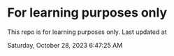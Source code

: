# For learning purposes only
This repo is for learning purposes only.
Last updated at

Saturday, October 28, 2023 6:47:25 AM

